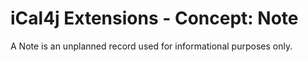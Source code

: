 # iCal4j Extensions - Concept: Note

A Note is an unplanned record used for informational purposes only.